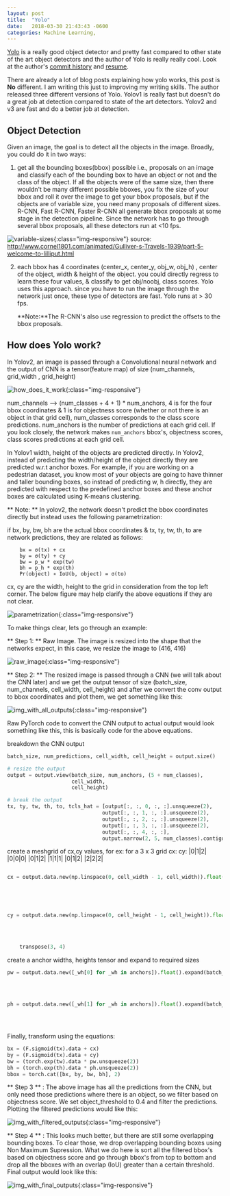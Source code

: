 ```yaml
---
layout: post
title:  "Yolo"
date:   2018-03-30 21:43:43 -0600
categories: Machine Learning,
---
```


[Yolo](https://pjreddie.com/media/files/papers/YOLOv3.pdf) is a really
good object detector and pretty fast compared to other state of the art object detectors and
the author of Yolo is really really cool. Look at the author's [commit history](https://github.com/pjreddie/darknet/commits/master?after=508381b37fe75e0e1a01bcb2941cb0b31eb0e4c9+34)
and  [resume](https://pjreddie.com/static/Redmon%20Resume.pdf).

There are already a lot of blog posts explaining how yolo works, this post is **No** different.
I am writing this just to improving my writing skills. The author released three different versions
of Yolo. Yolov1 is really fast but doesn't do a great job at detection compared to state of the art
detectors. Yolov2 and v3 are fast and do a better job at detection.
<!-- I will talk about Yolo v2 & v3 in this post. -->

## Object Detection

Given an image, the goal is to detect all the objects in the image. Broadly, you could do it in two
ways:
1. get all the bounding boxes(bbox) possible i.e., proposals on an image and classify each of the bounding box to have an
object or not and the class of the object. If all the objects were of the same size, then there wouldn't
be many different possible bboxes, you fix the size of your bbox and roll it over the image to
get your bbox proposals, but if the objects are of variable size, you need many proposals of different
sizes. R-CNN, Fast R-CNN, Faster R-CNN all generate bbox proposals at some stage in the detection pipeline.
Since the network has to go through several bbox proposals, all these detectors run at <10 fps.


![variable-sizes]({{site.baseurl}}/images/large_vs_small.jpg){:class="img-responsive"}
source: http://www.cornel1801.com/animated/Gulliver-s-Travels-1939/part-5-welcome-to-lilliput.html

2. each bbox has 4 coordinates (center_x, center_y, obj_w, obj_h) , center of the object, width & height
of the object. you could directly regress to learn these four values, & classify to get obj/noobj, class
scores. Yolo uses this approach. since you have to run the image through the network just once, these type
of detectors are fast. Yolo runs at > 30 fps.

    **Note:**The R-CNN's also use regression to predict the offsets to the bbox proposals.

## How does Yolo work?

In Yolov2, an image is passed through a Convolutional neural network and the output of CNN is a tensor(feature map) of size
(num_channels,  grid_width , grid_height)

![how_does_it_work]({{site.baseurl}}/images/how_does_it_work3.png){:class="img-responsive"}

num_channels --> (num_classes + 4 + 1) * num_anchors, 4 is for the four bbox coordinates & 1 is
for objectness score (whether or not there is an object in that grid cell), num_classes corresponds to the class score
predictions. num_anchors is the number of predictions at each grid cell. If you look closely, the network makes `num_anchors`
bbox's, objectness scores, class scores predictions at each grid cell.

In Yolov1 width, height of the objects are predicted directly. In Yolov2, instead of predicting the width/height of the object directly
they are predicted w.r.t anchor boxes. For example, if you are working on a pedestrian dataset, you know most of your
objects are going to have thinner and taller bounding boxes, so instead of predicting w, h directly, they are predicted with respect to the
predefined anchor boxes and these anchor boxes are calculated using K-means clustering.

** Note: ** In yolov2, the network doesn't predict the bbox coordinates directly but instead uses the following parametrization:

if bx, by, bw, bh are the actual bbox coordinates & tx, ty, tw, th, to are network predictions, they are related as follows:

        bx = σ(tx) + cx
        by = σ(ty) + cy
        bw = p_w * exp(tw)
        bh = p_h * exp(th)
        Pr(object) ∗ IoU(b, object) = σ(to)

cx, cy are the width, height to the grid in consideration from the top left corner. The below figure may help clarify the above
equations if they are not clear.

![parametrization]({{site.baseurl}}/images/feature_map.png){:class="img-responsive"}

To make things clear, lets go through an example:

** Step 1: ** Raw Image. The image is resized into the shape that the networks expect, in this case,
we resize the image to (416, 416)

![raw_image]({{site.baseurl}}/images/raw_image.png){:class="img-responsive"}

** Step 2: ** The resized image is passed through a CNN (we will talk about the CNN later) and we get
the output tensor of size (batch_size, num_channels, cell_width, cell_height) and after we convert the conv
output to bbox coordinates and plot them, we get something like this:

![img_with_all_outputs]({{site.baseurl}}/images/img_with_all_outputs.png){:class="img-responsive"}

Raw PyTorch code to convert the CNN output to actual output would look something like this, this is
basically code for the above equations.

breakdown the CNN output

```python
batch_size, num_predictions, cell_width, cell_height = output.size()

# resize the output
output = output.view(batch_size, num_anchors, (5 + num_classes),
                     cell_width,
                     cell_height)

# break the output
tx, ty, tw, th, to, tcls_hat = [output[:, :, 0, :, :].unsqueeze(2),
                               output[:, :, 1, :, :].unsqueeze(2),
                               output[:, :, 2, :, :].unsqueeze(2),
                               output[:, :, 3, :, :].unsqueeze(2),
                               output[:, :, 4, :, :],
                               output.narrow(2, 5, num_classes).contiguous()]
```

create a meshgrid of cx,cy values, for ex: for a 3 x 3 grid
cx:         cy:
|0|1|2|     |0|0|0|
|0|1|2|     |1|1|1|
|0|1|2|     |2|2|2|


```python

cx = output.data.new(np.linspace(0, cell_width - 1, cell_width)).float().expand(batch_size,
                                                                                num_anchors,
                                                                                1,
                                                                                cell_width,
                                                                                cell_height)

cy = output.data.new(np.linspace(0, cell_height - 1, cell_height)).float().expand(batch_size,
                                                                                  num_anchors,
                                                                                  1,
                                                                                  cell_width,
                                                                                  cell_height). \
    transpose(3, 4)
```

create a anchor widths, heights tensor and expand to required sizes

```python
pw = output.data.new([_wh[0] for _wh in anchors]).float().expand(batch_size,
                                                                            cell_width,
                                                                            cell_height,
                                                                            num_anchors).transpose(1, 3)

ph = output.data.new([_wh[1] for _wh in anchors]).float().expand(batch_size,
                                                                             cell_width,
                                                                             cell_height,
                                                                             num_anchors).transpose(1, 3)
```


Finally, transform using the equations:

```python
bx = (F.sigmoid(tx).data + cx)
by = (F.sigmoid(tx).data + cy)
bw = (torch.exp(tw).data * pw.unsqueeze(2))
bh = (torch.exp(th).data * ph.unsqueeze(2))
bbox = torch.cat([bx, by, bw, bh], 2)
```

** Step 3 ** : The above image has all the predictions from the CNN, but only need those predictions where
there is an object, so we filter based on objectness score. We set object_threshold to 0.4 and filter the
predictions. Plotting the filtered predictions would like this:

![img_with_filtered_outputs]({{site.baseurl}}/images/img_with_filtered_outputs.png){:class="img-responsive"}

** Step 4 ** : This looks much better, but there are still some overlapping bounding boxes. To clear those,
we drop overlapping bounding boxes using Non Maximum Supression. What we do here is sort all the
filtered bbox's based on objectness score and go through bbox's from top to bottom and drop all the bboxes with
an overlap (IoU) greater than a certain threshold. Final output would look like this:

![img_with_final_outputs]({{site.baseurl}}/images/img_with_finaloutputs.png){:class="img-responsive"}


